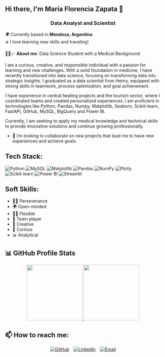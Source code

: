 ## Hi there, I'm María Florencia Zapata 👋

<h3 align="center">Data Analyst and Scientist</h3>

🌍 Currently based in **Mendoza, Argentina**  
✈️ I love learning new skills and traveling!  

👩‍💻📈 **About me**: Data Science Student with a Medical Background

I am a curious, creative, and responsible individual with a passion for learning and new challenges. With a solid foundation in medicine, I have recently transitioned into data science, focusing on transforming data into strategic insights. I graduated as a data scientist from Henry, equipped with strong skills in teamwork, process optimization, and goal achievement.

I have experience in central heating projects and the tourism sector, where I coordinated teams and created personalized experiences. I am proficient in technologies like Python, Pandas, Numpy, Matplotlib, Seaborn, Scikit-learn, FastAPI, GitHub, MySQL, BigQuery and Power BI.

Currently, I am seeking to apply my medical knowledge and technical skills to provide innovative solutions and continue growing professionally.

- 👯 I’m looking to collaborate on new projects that lead me to have new experiences and achieve goals.

## Tech Stack:

<img src="https://img.shields.io/badge/python-3670A0?style=flat&logo=python&logoColor=ffdd54" alt="Python" />
<img src="https://img.shields.io/badge/mysql-4479A1.svg?style=flat&logo=mysql&logoColor=white" alt="MySQL" />
<img src="https://img.shields.io/badge/Matplotlib-%23ffffff.svg?style=flat&logo=Matplotlib&logoColor=black" alt="Matplotlib" />
<img src="https://img.shields.io/badge/pandas-%23150458.svg?style=flat&logo=pandas&logoColor=white" alt="Pandas" />
<img src="https://img.shields.io/badge/numpy-%23013243.svg?style=flat&logo=numpy&logoColor=white" alt="NumPy" />
<img src="https://img.shields.io/badge/Plotly-%233F4F75.svg?style=flat&logo=plotly&logoColor=white" alt="Plotly" />
<img src="https://img.shields.io/badge/scikit--learn-%23F7931E.svg?style=flat&logo=scikit-learn&logoColor=white" alt="Scikit-learn" />
<img src="https://img.shields.io/badge/power_bi-F2C811?style=flat&logo=powerbi&logoColor=black" alt="Power BI" />
<img src="https://img.shields.io/badge/Streamlit-%23FF4B4B.svg?style=flat&logo=Streamlit&logoColor=white" alt="Streamlit" />  

## Soft Skills:

- 🏃‍♂️ Perseverance
- 🌍 Open-minded
- 🤸‍♀️ Flexible
- 👥 Team player
- 🎨 Creative
- 🧠 Curious
- 📊 Analytical

## 📊 GitHub Profile Stats

<div align="center">
  <a href="https://github.com/Florencia-Zapata">
    <img height="180em" src="https://streak-stats.demolab.com?user=Florencia-Zapata&theme=algolia&hide_border=true&border_radius=5"/>
    <img height="180em" src="https://github-readme-stats.vercel.app/api/top-langs/?username=Florencia-Zapata&layout=compact&theme=algolia&hide_border=true"/>
  </a>
</div>

## 📫 How to reach me:

<div align="center">
  <a href="https://github.com/Florencia-Zapata" target="_blank"><img src="https://img.shields.io/badge/GitHub-000?style=for-the-badge&logo=github&logoColor=white" alt="GitHub" style="margin-right: 10px;" /></a>
  <a href="https://www.linkedin.com/in/mar%C3%ADa-florencia-zapata-011908225/" target="_blank"> <img src="https://img.shields.io/badge/LinkedIn-0077B5?style=for-the-badge&logo=linkedin&logoColor=white" alt="LinkedIn" style="margin-right: 10px;" /></a>
  <a href="mailto:florzapata04@gmail.com" target="_blank"><img src="https://img.shields.io/badge/Email-D14836?style=for-the-badge&logo=gmail&logoColor=white" alt="Email" />  </a>
</div>
